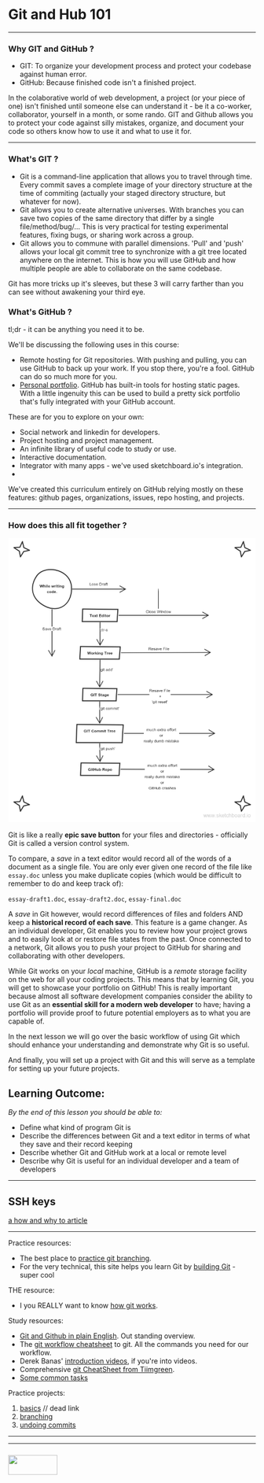 # Git and Hub 101
-----------------


### Why GIT and GitHub ?
* GIT: To organize your development process and protect your codebase against human error.
* GitHub: Because finished code isn't a finished project.  

In the colaborative world of web development, a project (or your piece of one) isn't finished until someone else can understand it - be it a co-worker, collaborator, yourself in a month, or some rando. GIT and Github allows you to protect your code against silly mistakes, organize, and document your code so others know how to use it and what to use it for.

-------
### What's GIT ?
* Git is a command-line application that allows you to travel through time.  Every commit saves a complete image of your directory structure at the time of commiting (actually your staged directory structure, but whatever for now). 
* Git allows you to create alternative universes.  With branches you can save two copies of the same directory that differ by a single file/method/bug/...  This is very practical for testing experimental features, fixing bugs, or sharing work across a group.
* Git allows you to commune with parallel dimensions.  'Pull' and 'push' allows your local git commit tree to synchronize with a git tree located anywhere on the internet.  This is how you will use GitHub and how multiple people are able to collaborate on the same codebase.

Git has more tricks up it's sleeves, but these 3 will carry farther than you can see without awakening your third eye.

### What's GitHub ?
tl;dr - it can be anything you need it to be.  

We'll be discussing the following uses in this course:
* Remote hosting for Git repositories.  With pushing and pulling, you can use GitHub to back up your work.  If you stop there, you're a fool. GitHub can do so much more for you.
* [Personal portfolio](https://elium-student.github.io). GitHub has built-in tools for hosting static pages. With a little ingenuity this can be used to build a pretty sick portfolio that's fully integrated with your GitHub account.

These are for you to explore on your own:
* Social network and linkedin for developers.
* Project hosting and project management.
* An infinite library of useful code to study or use. 
* Interactive documentation.
* Integrator with many apps - we've used sketchboard.io's integration.
* 

We've created this curriculum entirely on GitHub relying mostly on these features: github pages, organizations, issues, repo hosting, and projects.
___

### How does this all fit together ?

![](./git-github.png)

Git is like a really **epic save button** for your files and directories - officially Git is called a version control system.

To compare, a *save* in a text editor would record all of the words of a document as a single file. You are only ever given one record of the file like `essay.doc` unless you make duplicate copies (which would be difficult to remember to do and keep track of):

`essay-draft1.doc`, `essay-draft2.doc`, `essay-final.doc`

A *save* in Git however, would record differences of files and folders AND keep a **historical record of each save**. This feature is a game changer. As an individual developer, Git enables you to review how your project grows and to easily look at or restore file states from the past. Once connected to a network, Git allows you to push your project to GitHub for sharing and collaborating with other developers.

While Git works on your *local* machine, GitHub is a *remote* storage facility on the web for all your coding projects. This means that by learning Git, you will get to showcase your portfolio on GitHub! This is really important because almost all software development companies consider the ability to use Git as an **essential skill for a modern web developer** to have; having a portfolio will provide proof to future potential employers as to what you are capable of.

In the next lesson we will go over the basic workflow of using Git which should enhance your understanding and demonstrate why Git is so useful.

And finally, you will set up a project with Git and this will serve as a template for setting up your future projects.

## Learning Outcome:
*By the end of this lesson you should be able to:*

* Define what kind of program Git is
* Describe the differences between Git and a text editor in terms of what they save and their record keeping
* Describe whether Git and GitHub work at a local or remote level
* Describe why Git is useful for an individual developer and a team of developers    
___   
## SSH keys
[a how and why to article](https://jdblischak.github.io/2014-09-18-chicago/novice/git/05-sshkeys.html)
___


Practice resources: 
* The best place to [practice git branching](http://learngitbranching.js.org/).
* For the very technical, this site helps you learn Git by [building Git](http://kushagragour.in/blog/2014/01/build-git-learn-git/) - super cool

THE resource: 
* I you REALLY want to know [how git works](https://www.youtube.com/watch?v=1ffBJ4sVUb4&list=TLj1nt5nzukA8). 

Study resources:
* [Git and Github in plain English](https://blog.red-badger.com/blog/2016/11/29/gitgithub-in-plain-english).  Out standing overview.
* The [git workflow cheatsheet](https://github.com/adrianholovaty/git_workflow) to git.  All the commands you need for our workflow.
* Derek Banas' [introduction videos](https://www.youtube.com/watch?v=r63f51ce84A), if you're into videos.  
* Comprehensive [git CheatSheet from Tiimgreen](https://github.com/tiimgreen/github-cheat-sheet).
* [Some common tasks](http://jlord.us/git-it/)


Practice projects:
1. [basics](https://github.com/jankeLearning/content-md/git/project-1-basics.md)  // dead link 
2. [branching](https://github.com/jankeLearning/content-md/git/project-2-branching.md)  
3. [undoing commits](https://github.com/jankeLearning/content-md/git/project-3-decommitting.md)  

___
___
### <a href="http://elewa.education/blog" target="_blank"><img src="https://user-images.githubusercontent.com/18554853/34921062-506450ae-f97d-11e7-875f-6feeb26ad72d.png" width="100" height="40"/></a>